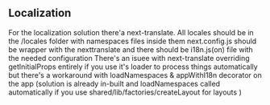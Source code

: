 ## Localization

For the localization solution there'a next-translate. 
All locales should be in the /locales folder with namespaces files inside them
next.config.js should be wrapper with the nexttranslate and there should be i18n.js(on) file with the needed configuration
There's an isuee with next-translate overriding getInitialProps entirely if you use it's loader to process things automatically but there's a workaround with loadNamespaces & appWithI18n decorator on the app (solution is already in-built and loadNamespaces called automatically if you use shared/lib/factories/createLayout for layouts )



